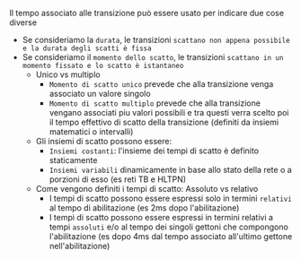Il tempo associato alle transizione può essere usato per indicare due cose diverse 
- Se consideriamo la `durata`, le transizioni `scattano non appena possibile e la durata degli scatti è fissa`
- Se consideriamo il `momento dello scatto`, le transizioni `scattano in un momento fissato e lo scatto è istantaneo`
	- Unico vs multiplo
		- `Momento di scatto unico` prevede che alla transizione venga associato un valore singolo
		- `Momento di scatto multiplo` prevede che alla transizione vengano associati piu valori possibili e tra questi verra scelto poi il tempo effettivo di scatto della transizione (definiti da insiemi matematici o intervalli)
	- Gli insiemi di scatto possono essere: 
		- `Insiemi costanti`: l'insieme dei tempi di scatto è definito staticamente
		- `Insiemi variabili` dinamicamente in base allo stato della rete o a porzioni di esso (es reti TB e HLTPN)
	- Come vengono definiti i tempi di scatto: Assoluto vs relativo
		- I tempi di scatto possono essere espressi solo in termini `relativi` al tempo di abilitazione (es 2ms dopo l'abilitazione)
		- I tempi di scatto possono essere espressi in termini relativi a tempi `assoluti` e/o al tempo dei singoli gettoni che compongono l'abilitazione (es  dopo 4ms dal tempo associato all'ultimo gettone nell'abilitazione)
